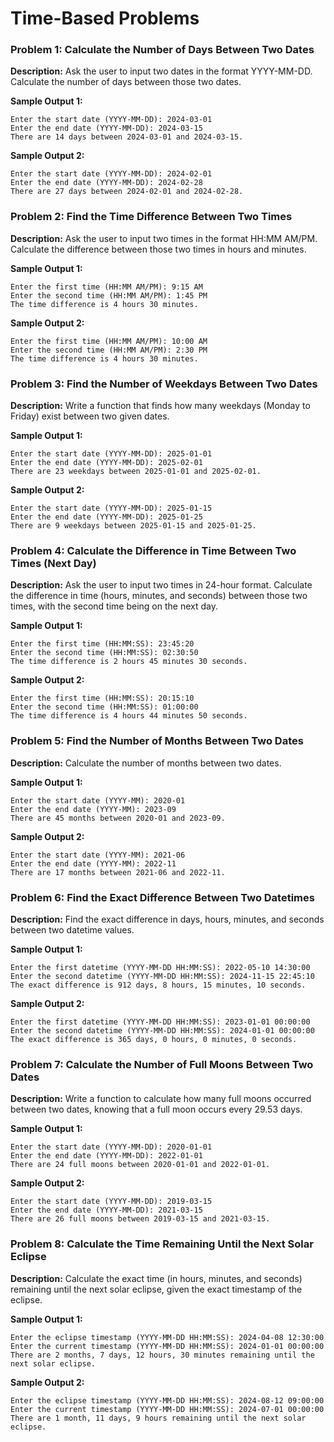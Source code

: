 # Time-Based Problems

### Problem 1: Calculate the Number of Days Between Two Dates
**Description:**
Ask the user to input two dates in the format YYYY-MM-DD. Calculate the number of days between those two dates.

**Sample Output 1:**
```
Enter the start date (YYYY-MM-DD): 2024-03-01 
Enter the end date (YYYY-MM-DD): 2024-03-15
There are 14 days between 2024-03-01 and 2024-03-15.
```
**Sample Output 2:**
```
Enter the start date (YYYY-MM-DD): 2024-02-01 
Enter the end date (YYYY-MM-DD): 2024-02-28 
There are 27 days between 2024-02-01 and 2024-02-28.
```

### Problem 2: Find the Time Difference Between Two Times
**Description:**
Ask the user to input two times in the format HH:MM AM/PM. Calculate the difference between those two times in hours and minutes.

**Sample Output 1:**
```
Enter the first time (HH:MM AM/PM): 9:15 AM 
Enter the second time (HH:MM AM/PM): 1:45 PM
The time difference is 4 hours 30 minutes.
```
**Sample Output 2:**
```
Enter the first time (HH:MM AM/PM): 10:00 AM 
Enter the second time (HH:MM AM/PM): 2:30 PM 
The time difference is 4 hours 30 minutes.
```

### Problem 3: Find the Number of Weekdays Between Two Dates
**Description:**
Write a function that finds how many weekdays (Monday to Friday) exist between two given dates.

**Sample Output 1:**
```
Enter the start date (YYYY-MM-DD): 2025-01-01 
Enter the end date (YYYY-MM-DD): 2025-02-01
There are 23 weekdays between 2025-01-01 and 2025-02-01.
```
**Sample Output 2:**
```
Enter the start date (YYYY-MM-DD): 2025-01-15 
Enter the end date (YYYY-MM-DD): 2025-01-25 
There are 9 weekdays between 2025-01-15 and 2025-01-25.
```

### Problem 4: Calculate the Difference in Time Between Two Times (Next Day)
**Description:**
Ask the user to input two times in 24-hour format. Calculate the difference in time (hours, minutes, and seconds) between those two times, with the second time being on the next day.

**Sample Output 1:**
```
Enter the first time (HH:MM:SS): 23:45:20 
Enter the second time (HH:MM:SS): 02:30:50
The time difference is 2 hours 45 minutes 30 seconds.
```
**Sample Output 2:**
```
Enter the first time (HH:MM:SS): 20:15:10 
Enter the second time (HH:MM:SS): 01:00:00 
The time difference is 4 hours 44 minutes 50 seconds.
```

### Problem 5: Find the Number of Months Between Two Dates
**Description:**
Calculate the number of months between two dates.

**Sample Output 1:**
```
Enter the start date (YYYY-MM): 2020-01 
Enter the end date (YYYY-MM): 2023-09
There are 45 months between 2020-01 and 2023-09.
```
**Sample Output 2:**
```
Enter the start date (YYYY-MM): 2021-06 
Enter the end date (YYYY-MM): 2022-11 
There are 17 months between 2021-06 and 2022-11.
```

### Problem 6: Find the Exact Difference Between Two Datetimes
**Description:**
Find the exact difference in days, hours, minutes, and seconds between two datetime values.

**Sample Output 1:**
```
Enter the first datetime (YYYY-MM-DD HH:MM:SS): 2022-05-10 14:30:00 
Enter the second datetime (YYYY-MM-DD HH:MM:SS): 2024-11-15 22:45:10
The exact difference is 912 days, 8 hours, 15 minutes, 10 seconds.
```
**Sample Output 2:**
```
Enter the first datetime (YYYY-MM-DD HH:MM:SS): 2023-01-01 00:00:00 
Enter the second datetime (YYYY-MM-DD HH:MM:SS): 2024-01-01 00:00:00 
The exact difference is 365 days, 0 hours, 0 minutes, 0 seconds.
```

### Problem 7: Calculate the Number of Full Moons Between Two Dates
**Description:**
Write a function to calculate how many full moons occurred between two dates, knowing that a full moon occurs every 29.53 days.

**Sample Output 1:**
```
Enter the start date (YYYY-MM-DD): 2020-01-01 
Enter the end date (YYYY-MM-DD): 2022-01-01
There are 24 full moons between 2020-01-01 and 2022-01-01.
```

**Sample Output 2:**
```
Enter the start date (YYYY-MM-DD): 2019-03-15 
Enter the end date (YYYY-MM-DD): 2021-03-15 
There are 26 full moons between 2019-03-15 and 2021-03-15.
```

### Problem 8: Calculate the Time Remaining Until the Next Solar Eclipse
**Description:**
Calculate the exact time (in hours, minutes, and seconds) remaining until the next solar eclipse, given the exact timestamp of the eclipse.

**Sample Output 1:**
```
Enter the eclipse timestamp (YYYY-MM-DD HH:MM:SS): 2024-04-08 12:30:00 
Enter the current timestamp (YYYY-MM-DD HH:MM:SS): 2024-01-01 00:00:00
There are 2 months, 7 days, 12 hours, 30 minutes remaining until the next solar eclipse.
```
**Sample Output 2:**
```
Enter the eclipse timestamp (YYYY-MM-DD HH:MM:SS): 2024-08-12 09:00:00 
Enter the current timestamp (YYYY-MM-DD HH:MM:SS): 2024-07-01 00:00:00 
There are 1 month, 11 days, 9 hours remaining until the next solar eclipse.
```

